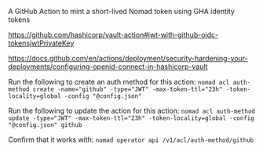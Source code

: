 A GitHub Action to mint a short-lived Nomad token using GHA identity tokens

https://github.com/hashicorp/vault-action#jwt-with-github-oidc-tokensjwtPrivateKey

https://docs.github.com/en/actions/deployment/security-hardening-your-deployments/configuring-openid-connect-in-hashicorp-vault


Run the following to create an auth method for this action:
`nomad acl auth-method create -name="github" -type="JWT" -max-token-ttl="23h" -token-locality=global -config "@config.json"`

Run the following to update the action for this action:
`nomad acl auth-method update -type="JWT" -max-token-ttl="23h" -token-locality=global -config "@config.json" github`

Confirm that it works with:
`nomad operator api /v1/acl/auth-method/github`